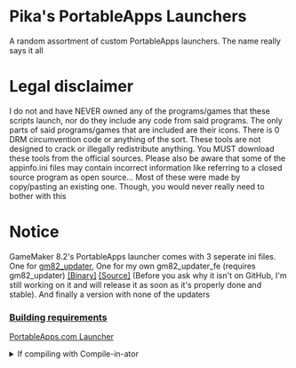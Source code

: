 # Pika's PortableApps Launchers
A random assortment of custom PortableApps launchers. The name really says it all

# Legal disclaimer
I do not and have NEVER owned any of the programs/games that these scripts launch, nor do they include any code from said programs. The only parts of said programs/games that are included are their icons. There is 0 DRM circumvention code or anything of the sort. These tools are not designed to crack or illegally redistribute anything. You MUST download these tools from the official sources. Please also be aware that some of the appinfo.ini files may contain incorrect information like referring to a closed source program as open source... Most of these were made by copy/pasting an existing one. Though, you would never really need to bother with this

# Notice
GameMaker 8.2's PortableApps launcher comes with 3 seperate ini files. One for [gm82_updater](https://github.com/zulc22/8.2Updater-next), One for my own gm82_updater_fe (requires gm82_updater) [[Binary]](https://cdn.discordapp.com/attachments/1073700274423734402/1168532232487567461/gm82_updater_fe.7z?ex=662f9772&is=661d2272&hm=5c841789c34424994bf3ab27fc59848884c82480302c02b6c18557ea5af3ac80&) [[Source]](https://cdn.discordapp.com/attachments/1073700274423734402/1168532232781189120/gm82_updater_fe_src.7z?ex=662f9772&is=661d2272&hm=c72705b0e93aaff417bb43bf3e1fc83f4085b3e0f80d32a890935427ae8ac75c&) (Before you ask why it isn't on GitHub, I'm still working on it and will release it as soon as it's properly done and stable). And finally a version with none of the updaters

### <b><u>Building requirements</b></u>

[PortableApps.com Launcher](https://portableapps.com/apps/development/portableapps.com_launcher)

<details>
<summary>If compiling with Compile-in-ator</summary>

###### Use the following environment variables or you WILL encounter errors
`%PALG%` PortableApps.com Launcher `Make sure it points to the exe and not just the folder`

</details>
